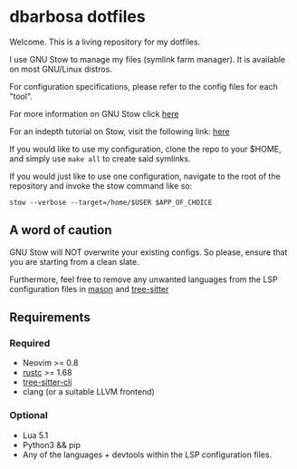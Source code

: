 # dbarbosa dotfiles

Welcome. This is a living repository for my dotfiles.

I use GNU Stow to manage my files (symlink farm manager). It is available on
most GNU/Linux distros.

For configuration specifications, please refer to the config files for each
"tool".

For more information on GNU Stow click
[here](https://www.gnu.org/software/stow/manual/html_node/Invoking-Stow.html)

For an indepth tutorial on Stow, visit the following link:
[here](https://venthur.de/2021-12-19-managing-dotfiles-with-stow.html)

If you would like to use my configuration, clone the repo to your $HOME, and
simply use `make all` to create said symlinks.

If you would just like to use one configuration, navigate to the root of the
repository and invoke the stow command like so:

`stow --verbose --target=/home/$USER $APP_OF_CHOICE`


## A word of caution

GNU Stow will NOT overwrite your existing configs. So please, ensure that you
are starting from a clean slate.

Furthermore, feel free to remove any unwanted languages from the LSP
configuration files in [mason](./nvim/.config/nvim/lua/dbarbosa/configs/mason.lua) and
[tree-sitter](./nvim/.config/nvim/lua/dbarbosa/configs/treesitter.lua)

## Requirements

### Required

- Neovim >= 0.8
- [rustc](https://rustup.rs/) >= 1.68 
- [tree-sitter-cli](https://tree-sitter.github.io/tree-sitter/creating-parsers)
- clang (or a suitable LLVM frontend)

### Optional

- Lua 5.1
- Python3 && pip
- Any of the languages + devtools within the LSP configuration files.